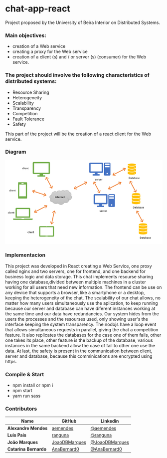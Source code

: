 # chat-app-react
Project proposed by the University of Beira Interior on Distributed Systems.

### Main objectives:
- creation of a Web service
- creating a proxy for the Web service
- creation of a client (s) and / or server (s) (consumer) for the Web service.

### The project should involve the following characteristics of distributed systems:
- Resource Sharing
- Heterogeneity
- Scalability
- Transparency
- Competition
- Fault Tolerance
- Safety

This part of the project will be the creation of a react client for the Web service.

### Diagram

![alt text](Diagram_Webservice.png)


### Implementacion 
This project was developed in React creating a Web Service, one proxy called nginx and two servers, one for frontend, and one backend for business logic and data storage. This chat implements resourse sharing having one database,divided between multiple machines in a cluster working for all users that need new information. The frontend can be use on any device that supports a browser, like a smartphone or a desktop, keeping the heterogeneity of the chat. The scalability of our chat allows, no matter how many users simultaneously use the aplication, to keep running because our server and database can have diferent instances working at the same time and our data have redundancies. Our system hides from the users the processes and the resourses used, only showing  user's the interface keeping the system transparency. The nodojs have a loop event that allows simultaneous requests in parallel, giving the chat a competition feature. It also replicates the databases for the case one of them fails, other one takes its place, other feature is the backup of the database, various instances in the same backend allow the case of fail to other one use the data. At last, the safety is present in the communication between client, server and database, because this comminications are encrypted using https.

### Compile & Start 
- npm install or npm i
- npm start
- yarn run sass

### Contributors

| Name                  | GitHub                                            | Linkedin                                           |
| --------------------- | ------------------------------------------------- | ------------------------------------------------- |
|  **Alexandre Mendes** | [aemendes](https://github.com/aemendes)           | [@aemendes](https://www.linkedin.com/in/alexandre-mendes-84011a161) |
|      **Luis Pais**    | [ranguna](https://github.com/ranguna)             | [@ranguna](https://www.linkedin.com/in/alexandre-mendes-84011a161) |
|    **João Marques**   | [JoaoDBMarques](https://github.com/JoaoDBMarques) | [@JoaoDBMarques](https://www.linkedin.com/in/joão-marques-08575b150)              |
| **Catarina Bernardo** | [AnaBernard0](https://github.com/AnaBernard0)     | [@AnaBernard0](https://www.linkedin.com/in/catarina-bernardo-03471b160) |

